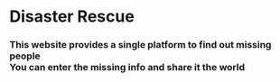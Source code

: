 # Disaster Rescue
<h3> This website provides a single platform to find out missing people <br>
  You can enter the missing info and share it the world </h3>
 
